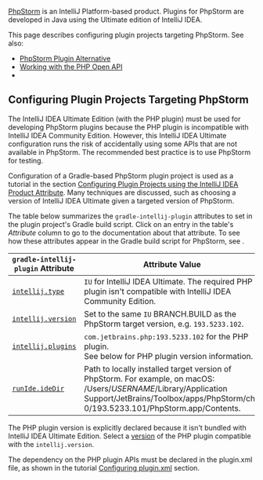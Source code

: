 [//]: # (title: PhpStorm Plugin Development)

<!-- Copyright 2000-2022 JetBrains s.r.o. and other contributors. Use of this source code is governed by the Apache 2.0 license that can be found in the LICENSE file. -->

[PhpStorm](https://www.jetbrains.com/phpstorm/) is an IntelliJ Platform-based product.
Plugins for PhpStorm are developed in Java using the Ultimate edition of IntelliJ IDEA.

This page describes configuring plugin projects targeting PhpStorm.
See also:
* [PhpStorm Plugin Alternative](plugin_alternatives.md#phpstorm-advanced-metadata)
* [Working with the PHP Open API](php_open_api.md)
* [](existing_plugins.md)

## Configuring Plugin Projects Targeting PhpStorm

The IntelliJ IDEA Ultimate Edition (with the PHP plugin) must be used for developing PhpStorm plugins because the PHP plugin is incompatible with IntelliJ IDEA Community Edition.
However, this IntelliJ IDEA Ultimate configuration runs the risk of accidentally using some APIs that are not available in PhpStorm.
The recommended best practice is to use PhpStorm for testing.

Configuration of a Gradle-based PhpStorm plugin project is used as a tutorial in the section [Configuring Plugin Projects using the IntelliJ IDEA Product Attribute](dev_alternate_products.md#configuring-plugin-projects-using-the-intellij-idea-product-attribute).
Many techniques are discussed, such as choosing a version of IntelliJ IDEA Ultimate given a targeted version of PhpStorm.

The table below summarizes the `gradle-intellij-plugin` attributes to set in the plugin project's Gradle build script.
Click on an entry in the table's *Attribute* column to go to the documentation about that attribute.
To see how these attributes appear in the Gradle build script for PhpStorm, see [](dev_alternate_products.md#configuring-gradle-build-script-using-the-intellij-idea-product-attribute).

| `gradle-intellij-plugin` Attribute | Attribute Value                                                                                                                                                                                                      |
|------------------------------------|----------------------------------------------------------------------------------------------------------------------------------------------------------------------------------------------------------------------|
| [`intellij.type`][properties]      | `IU` for IntelliJ IDEA Ultimate. The required PHP plugin isn't compatible with IntelliJ IDEA Community Edition.                                                                                                      |
| [`intellij.version`][properties]   | Set to the same `IU` BRANCH.BUILD as the PhpStorm target version, e.g. `193.5233.102`.                                                                                                                               |
| [`intellij.plugins`][properties]   | `com.jetbrains.php:193.5233.102` for the PHP plugin.<br/>See below for PHP plugin version information.                                                                                                               |
| [`runIde.ideDir`][dsl]             | Path to locally installed target version of PhpStorm. For example, on macOS:<br/><path>/Users/$USERNAME$/Library/Application Support/JetBrains/Toolbox/apps/PhpStorm/ch-0/193.5233.101/PhpStorm.app/Contents</path>. |

[properties]: https://github.com/JetBrains/gradle-intellij-plugin#intellij-platform-properties
[dsl]: https://github.com/JetBrains/gradle-intellij-plugin#running-dsl

The PHP plugin version is explicitly declared because it isn't bundled with IntelliJ IDEA Ultimate Edition.
Select a [version](https://plugins.jetbrains.com/plugin/6610-php/versions) of the PHP plugin compatible with the `intellij.version`.

The dependency on the PHP plugin APIs must be declared in the <path>plugin.xml</path> file, as shown in the tutorial [Configuring plugin.xml](dev_alternate_products.md#configuring-pluginxml) section.
